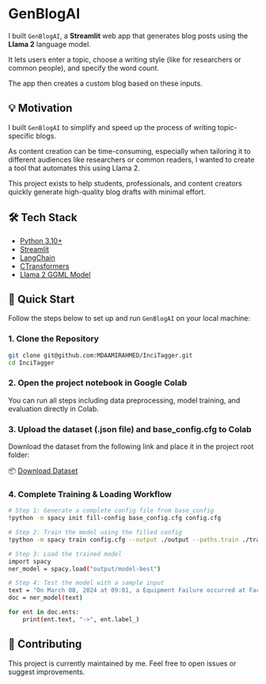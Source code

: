 # GenBlogAI

I built `GenBlogAI`, a **Streamlit** web app that generates blog posts using the **Llama 2** language model. 

It lets users enter a topic, choose a writing style (like for researchers or common people), and specify the word count. 

The app then creates a custom blog based on these inputs.

## 💡 Motivation

I built `GenBlogAI` to simplify and speed up the process of writing topic-specific blogs. 

As content creation can be time-consuming, especially when tailoring it to different audiences like researchers or common readers, I wanted to create a tool that automates this using Llama 2. 

This project exists to help students, professionals, and content creators quickly generate high-quality blog drafts with minimal effort.

## 🛠️ Tech Stack

- [Python 3.10+](https://www.python.org/)
- [Streamlit](https://streamlit.io/)
- [LangChain](https://www.langchain.com/)
- [CTransformers](https://github.com/marella/ctransformers)
- [Llama 2 GGML Model](https://huggingface.co/TheBloke/Llama-2-7B-Chat-GGML)

## 🚀 Quick Start

Follow the steps below to set up and run `GenBlogAI` on your local machine:

### 1. Clone the Repository

```bash
git clone git@github.com:MDAAMIRAHMED/InciTagger.git
cd InciTagger
```

### 2. Open the project notebook in Google Colab 
   You can run all steps including data preprocessing, model training, and evaluation directly in Colab.
   
### 3. Upload the dataset (.json file) and base_config.cfg to Colab
Download the dataset from the following link and place it in the project root folder:

📦 [Download Dataset](https://huggingface.co/datasets/MongoDB/accident_reports/blob/main/accidents_reports.json)

### 4. Complete Training & Loading Workflow

```bash
# Step 1: Generate a complete config file from base_config
!python -m spacy init fill-config base_config.cfg config.cfg

# Step 2: Train the model using the filled config
!python -m spacy train config.cfg --output ./output --paths.train ./train.spacy --paths.dev ./dev.spacy

# Step 3: Load the trained model
import spacy
ner_model = spacy.load("output/model-best")

# Step 4: Test the model with a sample input
text = "On March 08, 2024 at 09:01, a Equipment Failure occurred at Factory B in the East region. The incident ID is INC-2024-001."
doc = ner_model(text)

for ent in doc.ents:
    print(ent.text, "->", ent.label_)
```

## 🤝 Contributing

This project is currently maintained by me. Feel free to open issues or suggest improvements.
